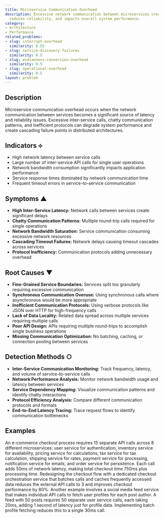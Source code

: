 ```yaml
---
title: Microservice Communication Overhead
description: Excessive network communication between microservices creates latency,
  reduces reliability, and impacts overall system performance.
category:
- Architecture
- Performance
related_problems:
- slug: interrupt-overhead
  similarity: 0.55
- slug: service-discovery-failures
  similarity: 0.5
- slug: endianness-conversion-overhead
  similarity: 0.5
- slug: operational-overhead
  similarity: 0.5
layout: problem
---
```


## Description

Microservice communication overhead occurs when the network communication between services becomes a significant source of latency and reliability issues. Excessive inter-service calls, chatty communication patterns, and inefficient protocols can degrade system performance and create cascading failure points in distributed architectures.

## Indicators ⟡

- High network latency between service calls
- Large number of inter-service API calls for single user operations
- Network bandwidth consumption significantly impacts application performance
- Service response times dominated by network communication time
- Frequent timeout errors in service-to-service communication

## Symptoms ▲

- **High Inter-Service Latency:** Network calls between services create significant delays
- **Chatty Communication Patterns:** Multiple round-trip calls required for single operations
- **Network Bandwidth Saturation:** Service communication consuming excessive network resources
- **Cascading Timeout Failures:** Network delays causing timeout cascades across services
- **Protocol Inefficiency:** Communication protocols adding unnecessary overhead

## Root Causes ▼

- **Fine-Grained Service Boundaries:** Services split too granularly requiring excessive communication
- **Synchronous Communication Overuse:** Using synchronous calls where asynchronous would be more appropriate
- **Inefficient Communication Protocols:** Using verbose protocols like JSON over HTTP for high-frequency calls
- **Lack of Data Locality:** Related data spread across multiple services requiring multiple calls
- **Poor API Design:** APIs requiring multiple round-trips to accomplish single business operations
- **Missing Communication Optimization:** No batching, caching, or connection pooling between services

## Detection Methods ○

- **Inter-Service Communication Monitoring:** Track frequency, latency, and volume of service-to-service calls
- **Network Performance Analysis:** Monitor network bandwidth usage and latency between services
- **Service Dependency Mapping:** Visualize communication patterns and identify chatty interactions
- **Protocol Efficiency Analysis:** Compare different communication protocols and formats
- **End-to-End Latency Tracing:** Trace request flows to identify communication bottlenecks

## Examples

An e-commerce checkout process requires 15 separate API calls across 8 different microservices: user service for authentication, inventory service for availability, pricing service for calculations, tax service for tax calculation, shipping service for rates, payment service for processing, notification service for emails, and order service for persistence. Each call adds 50ms of network latency, making total checkout time 750ms plus processing time. Redesigning the checkout flow with a dedicated checkout orchestration service that batches calls and caches frequently accessed data reduces the external API calls to 3 and improves checkout performance by 80%. Another example involves a social media feed service that makes individual API calls to fetch user profiles for each post author. A feed with 50 posts requires 50 separate user service calls, each taking 20ms, adding 1 second of latency just for profile data. Implementing batch profile fetching reduces this to a single 30ms call.